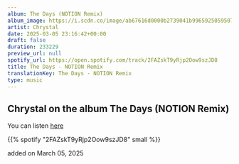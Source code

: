 ```yaml
---
album: The Days (NOTION Remix)
album_image: https://i.scdn.co/image/ab67616d0000b2739041b9965925059507fb44af
artist: Chrystal
date: 2025-03-05 23:16:42+00:00
draft: false
duration: 233229
preview_url: null
spotify_url: https://open.spotify.com/track/2FAZskT9yRjp2Oow9szJD8
title: The Days - NOTION Remix
translationKey: The Days - NOTION Remix
type: music
---
```


## Chrystal on the album The Days (NOTION Remix)

You can listen [here](https://open.spotify.com/track/2FAZskT9yRjp2Oow9szJD8)

{{% spotify "2FAZskT9yRjp2Oow9szJD8" small %}}

added on March 05, 2025
